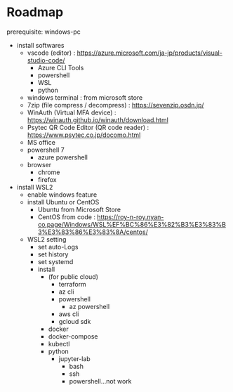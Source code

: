 # Roadmap

prerequisite: windows-pc

- install softwares
  - vscode (editor) : https://azure.microsoft.com/ja-jp/products/visual-studio-code/
    - Azure CLI Tools
    - powershell
    - WSL
    - python
  - windows terminal : from microsoft store
  - 7zip (file compress / decompress) : https://sevenzip.osdn.jp/
  - WinAuth (Virtual MFA device) : https://winauth.github.io/winauth/download.html
  - Psytec QR Code Editor (QR code reader) : https://www.psytec.co.jp/docomo.html
  - MS office
  - powershell 7
    - azure powershell
  - browser
    - chrome
    - firefox
- install WSL2
  - enable windows feature
  - install Ubuntu or CentOS
    - Ubuntu from Microsoft Store
    - CentOS from code : https://roy-n-roy.nyan-co.page/Windows/WSL%EF%BC%86%E3%82%B3%E3%83%B3%E3%83%86%E3%83%8A/centos/
  - WSL2 setting
    - set auto-Logs
    - set history
    - set systemd
    - install
      - (for public cloud)
        - terraform
        - az cli
        - powershell
          - az powershell
        - aws cli
        - gcloud sdk
      - docker
      - docker-compose
      - kubectl
      - python
        - jupyter-lab
          - bash
          - ssh
          - powershell...not work
  
